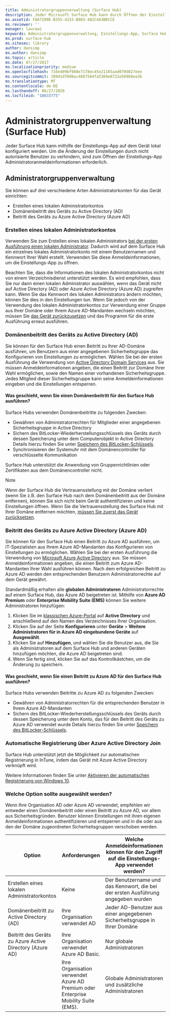 ```yaml
---
title: Administratorgruppenverwaltung (Surface Hub)
description: Jeder Microsoft Surface Hub kann durch Öffnen der Einstellungs-App auf dem Gerät einzeln konfiguriert werden.
ms.assetid: FA67209E-B355-4333-B903-482C4A3BDCCE
ms.reviewer: ''
manager: laurawi
keywords: Administratorgruppenverwaltung, Einstellungs-App, Surface Hub konfigurieren
ms.prod: surface-hub
ms.sitesec: library
author: dansimp
ms.author: dansimp
ms.topic: article
ms.date: 07/27/2017
ms.localizationpriority: medium
ms.openlocfilehash: 716e409bf988e7178ec45e21165aad070d027eee
ms.sourcegitcommit: 109d1d7608ac4667564fa5369e8722e569b8ea36
ms.translationtype: MT
ms.contentlocale: de-DE
ms.lasthandoff: 06/27/2020
ms.locfileid: "10833775"
---
```

# Administratorgruppenverwaltung (Surface Hub)


Jeder Surface Hub kann mithilfe der Einstellungs-App auf dem Gerät lokal konfiguriert werden. Um die Änderung der Einstellungen durch nicht autorisierte Benutzer zu verhindern, sind zum Öffnen der Einstellungs-App Administratoranmeldeinformationen erforderlich.


## Administratorgruppenverwaltung

Sie können auf drei verschiedene Arten Administratorkonten für das Gerät einrichten:

-   Erstellen eines lokalen Administratorkontos
-   Domänenbeitritt des Geräts zu Active Directory (AD)
-   Beitritt des Geräts zu Azure Active Directory (Azure AD)


### Erstellen eines lokalen Administratorkontos

Verwenden Sie zum Erstellen eines lokalen Administrators [bei der ersten Ausführung einen lokalen Administrator](first-run-program-surface-hub.md#use-a-local-admin). Dadurch wird auf dem Surface Hub ein einzelnes lokales Administratorkonto mit einem Benutzernamen und Kennwort Ihrer Wahl erstellt. Verwenden Sie diese Anmeldeinformationen, um die Einstellungs-App zu öffnen.

Beachten Sie, dass die Informationen des lokalen Administratorkontos nicht von einem Verzeichnisdienst unterstützt werden. Es wird empfohlen, dass Sie nur dann einen lokalen Administrator auswählen, wenn das Gerät nicht auf Active Directory (AD) oder Azure Active Directory (Azure AD) zugreifen kann. Wenn Sie das Kennwort des lokalen Administrators ändern möchten, können Sie dies in den Einstellungen tun. Wenn Sie jedoch von der Verwendung des lokalen Administratorkontos zur Verwendung einer Gruppe aus Ihrer Domäne oder Ihrem Azure AD-Mandanten wechseln möchten, müssen Sie [das Gerät zurückzusetzen](device-reset-surface-hub.md) und das Programm für die erste Ausführung erneut ausführen.

### Domänenbeitritt des Geräts zu Active Directory (AD)

Sie können für den Surface Hub einen Beitritt zu Ihrer AD-Domäne ausführen, um Benutzern aus einer angegebenen Sicherheitsgruppe das Konfigurieren von Einstellungen zu ermöglichen. Wählen Sie bei der ersten Ausführung die Verwendung von [Active Directory Domain Services](first-run-program-surface-hub.md#use-active-directory-domain-services) aus. Sie müssen Anmeldeinformationen angeben, die einen Beitritt zur Domäne Ihrer Wahl ermöglichen, sowie den Namen einer vorhandenen Sicherheitsgruppe. Jedes Mitglied dieser Sicherheitsgruppe kann seine Anmeldeinformationen eingeben und die Einstellungen entsperren.

#### Was geschieht, wenn Sie einen Domänenbeitritt für den Surface Hub ausführen?
Surface Hubs verwenden Domänenbeitritte zu folgenden Zwecken:
- Gewähren von Administratorrechten für Mitglieder einer angegebenen Sicherheitsgruppe in Active Directory
- Sichern des BitLocker-Wiederherstellungsschlüssels des Geräts durch dessen Speicherung unter dem Computerobjekt in Active Directory Details hierzu finden Sie unter [Speichern des BitLocker-Schlüssels](save-bitlocker-key-surface-hub.md).
- Synchronisieren der Systemuhr mit dem Domänencontroller für verschlüsselte Kommunikation

Surface Hub unterstützt die Anwendung von Gruppenrichtlinien oder Zertifikaten aus dem Domänencontroller nicht.

> [!NOTE]
> Wenn der Surface Hub die Vertrauensstellung mit der Domäne verliert (wenn Sie z.B. den Surface Hub nach dem Domänenbeitritt aus der Domäne entfernen), können Sie sich nicht beim Gerät authentifizieren und keine Einstellungen öffnen. Wenn Sie die Vertrauensstellung des Surface Hub mit Ihrer Domäne entfernen möchten, [müssen Sie zuerst das Gerät zurücksetzen](device-reset-surface-hub.md).


### Beitritt des Geräts zu Azure Active Directory (Azure AD)

Sie können für den Surface Hub einen Beitritt zu Azure AD ausführen, um IT-Spezialisten aus Ihrem Azure AD-Mandanten das Konfigurieren von Einstellungen zu ermöglichen. Wählen Sie bei der ersten Ausführung die Verwendung von [Microsoft Azure Active Directory](first-run-program-surface-hub.md#use-microsoft-azure-active-directory) aus. Sie müssen Anmeldeinformationen angeben, die einen Beitritt zum Azure AD-Mandanten Ihrer Wahl ausführen können. Nach dem erfolgreichen Beitritt zu Azure AD werden den entsprechenden Benutzern Administratorrechte auf dem Gerät gewährt.

Standardmäßig erhalten alle **globalen Administratoren** Administratorrechte auf einem Surface Hub, das Azure AD beigetreten ist. Mithilfe von **Azure AD Premium** oder **Enterprise Mobility Suite (EMS)** können Sie weitere Administratoren hinzufügen:
1.  Klicken Sie im [klassischen Azure-Portal](https://manage.windowsazure.com/) auf **Active Directory** und anschließend auf den Namen des Verzeichnisses Ihrer Organisation.
2.  Klicken Sie auf der Seite **Konfigurieren** unter **Geräte** > **Weitere Administratoren für in Azure AD eingebundene Geräte** auf **Ausgewählt**.
3.  Klicken Sie auf **Hinzufügen**, und wählen Sie die Benutzer aus, die Sie als Administratoren auf dem Surface Hub und anderen Geräten hinzufügen möchten, die Azure AD beigetreten sind.
4.  Wenn Sie fertig sind, klicken Sie auf das Kontrollkästchen, um die Änderung zu speichern.

#### Was geschieht, wenn Sie einen Beitritt zu Azure AD für den Surface Hub ausführen?
Surface Hubs verwenden Beitritte zu Azure AD zu folgenden Zwecken:
- Gewähren von Administratorrechten für die entsprechenden Benutzer in Ihrem Azure AD-Mandanten
- Sichern des BitLocker-Wiederherstellungsschlüssels des Geräts durch dessen Speicherung unter dem Konto, das für den Beitritt des Geräts zu Azure AD verwendet wurde Details hierzu finden Sie unter [Speichern des BitLocker-Schlüssels](save-bitlocker-key-surface-hub.md).

### Automatische Registrierung über Azure Active Directory Join

Surface Hub unterstützt jetzt die Möglichkeit zur automatischen Registrierung in InTune, indem das Gerät mit Azure Active Directory verknüpft wird. 

Weitere Informationen finden Sie unter [Aktivieren der automatischen Registrierung von Windows 10](https://docs.microsoft.com/intune/windows-enroll#enable-windows-10-automatic-enrollment).

### Welche Option sollte ausgewählt werden?

Wenn Ihre Organisation AD oder Azure AD verwendet, empfehlen wir entweder einen Domänenbeitritt oder einen Beitritt zu Azure AD, vor allem aus Sicherheitsgründen. Benutzer können Einstellungen mit ihren eigenen Anmeldeinformationen authentifizieren und entsperren und in die oder aus den der Domäne zugeordneten Sicherheitsgruppen verschoben werden.

| Option                                            | Anforderungen                            | Welche Anmeldeinformationen können für den Zugriff auf die Einstellungs-App verwendet werden?  |
|---------------------------------------------------|-----------------------------------------|-------|
| Erstellen eines lokalen Administratorkontos                      | Keine                                    | Der Benutzername und das Kennwort, die bei der ersten Ausführung angegeben wurden |
| Domänenbeitritt zu Active Directory (AD)              | Ihre Organisation verwendet AD               | Jeder AD-Benutzer aus einer angegebenen Sicherheitsgruppe in Ihrer Domäne |
| Beitritt des Geräts zu Azure Active Directory (Azure AD) | Ihre Organisation verwendet Azure AD Basic.   | Nur globale Administratoren |
| &nbsp;                                            | Ihre Organisation verwendet Azure AD Premium oder Enterprise Mobility Suite (EMS). | Globale Administratoren und zusätzliche Administratoren |


